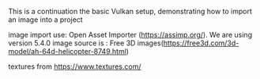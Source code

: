 This is a continuation the basic Vulkan setup, demonstrating how to import an image into a project

image import use: Open Asset Importer (https://assimp.org/).  We are using version 5.4.0
image source is : Free 3D images(https://free3d.com/3d-model/ah-64d-helicopter-8749.html)

textures from https://www.textures.com/
